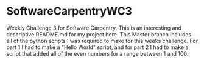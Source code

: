 # SoftwareCarpentryWC3
Weekly Challenge 3 for Software Carpentry.
This is an interesting and descriptive README.md for my project here.
This Master branch includes all of the python scripts I was required to make for this weeks challenge.
For part 1 I had to make a "Hello World" script, and for part 2 I had to make a script that added all
of the even numbers for a range between 1 and 100. 
